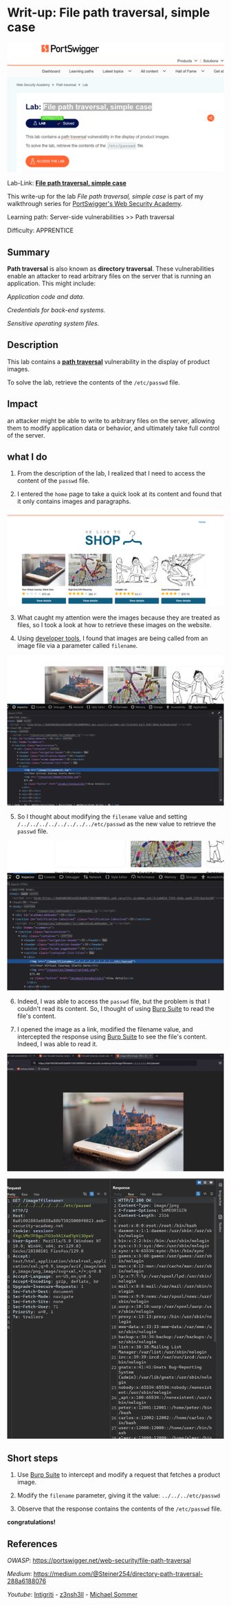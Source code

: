 # Writ-up: File path traversal, simple case

![](img/logo.png)

Lab-Link: **[File path traversal, simple case](https://portswigger.net/web-security/file-path-traversal/lab-simple)**

This write-up for the lab *File path traversal, simple case* is part of my walkthrough series for [PortSwigger's Web Security Academy](https://portswigger.net/web-security).

Learning path: Server-side vulnerabilities >> Path traversal

Difficulty: APPRENTICE

## Summary

__Path traversal__ is also known as __directory traversal__. These vulnerabilities enable an attacker to read arbitrary files on the server that is running an application. This might include:

_Application code and data._

_Credentials for back-end systems._

_Sensitive operating system files._

## Description

This lab contains a **[path traversal](https://portswigger.net/web-security/file-path-traversal)** vulnerability in the display of product images.

To solve the lab, retrieve the contents of the `/etc/passwd` file.

## Impact

an attacker might be able to write to arbitrary files on the server, allowing them to modify application data or behavior, and ultimately take full control of the server.

## what I do

1. From the description of the lab, I realized that I need to access the content of the `passwd` file.

2. I entered the `home` page to take a quick look at its content and found that it only contains images and paragraphs.

![](img/home_page.png)

3. What caught my attention were the images because they are treated as files, so I took a look at how to retrieve these images on the website.

4. Using [developer tools](https://developer.mozilla.org/en-US/docs/Learn/Common_questions/Tools_and_setup/What_are_browser_developer_tools), I found that images are being called from an image file via a parameter called `filename`.

![](img/upload_img.png)

5. So I thought about modifying the `filename` value and setting `/../../../../../../../../etc/passwd` as the new value to retrieve the `passwd` file.

![](img/filename_value.png)

6. Indeed, I was able to access the `passwd` file, but the problem is that I couldn't read its content. So, I thought of using [Burp Suite](https://portswigger.net/burp/communitydownload) to read the file's content.

7. I opened the image as a link, modified the filename value, and intercepted the response using [Burp Suite](https://portswigger.net/burp/communitydownload) to see the file's content. Indeed, I was able to read it.

![](img/passwd_file.png)


![](img/using_burp.png)


## Short steps

1. Use [Burp Suite](https://portswigger.net/burp/communitydownload) to intercept and modify a request that fetches a product image.

2. Modify the `filename` parameter, giving it the value: `../../../etc/passwd`

3. Observe that the response contains the contents of the `/etc/passwd` file.

__congratulations!__

## References

*OWASP*: https://portswigger.net/web-security/file-path-traversal

*Medium*: https://medium.com/@Steiner254/directory-path-traversal-288a6188076

*Youtube*: [Intigriti](https://youtu.be/17KYOIf5ZbU) - [z3nsh3ll](https://youtu.be/Wt0gk05MBz0) - [Michael Sommer](https://youtu.be/3CyrBt0E8AA)